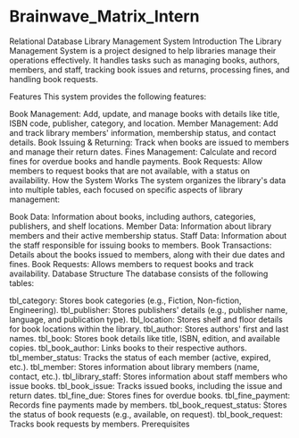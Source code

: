 # Brainwave_Matrix_Intern
Relational Database Library Management System 
Introduction
The Library Management System is a project designed to help libraries manage their operations effectively. It handles tasks such as managing books, authors, members, and staff, tracking book issues and returns, processing fines, and handling book requests.

Features
This system provides the following features:

Book Management: Add, update, and manage books with details like title, ISBN code, publisher, category, and location.
Member Management: Add and track library members' information, membership status, and contact details.
Book Issuing & Returning: Track when books are issued to members and manage their return dates.
Fines Management: Calculate and record fines for overdue books and handle payments.
Book Requests: Allow members to request books that are not available, with a status on availability.
How the System Works
The system organizes the library's data into multiple tables, each focused on specific aspects of library management:

Book Data: Information about books, including authors, categories, publishers, and shelf locations.
Member Data: Information about library members and their active membership status.
Staff Data: Information about the staff responsible for issuing books to members.
Book Transactions: Details about the books issued to members, along with their due dates and fines.
Book Requests: Allows members to request books and track availability.
Database Structure
The database consists of the following tables:

tbl_category: Stores book categories (e.g., Fiction, Non-fiction, Engineering).
tbl_publisher: Stores publishers' details (e.g., publisher name, language, and publication type).
tbl_location: Stores shelf and floor details for book locations within the library.
tbl_author: Stores authors' first and last names.
tbl_book: Stores book details like title, ISBN, edition, and available copies.
tbl_book_author: Links books to their respective authors.
tbl_member_status: Tracks the status of each member (active, expired, etc.).
tbl_member: Stores information about library members (name, contact, etc.).
tbl_library_staff: Stores information about staff members who issue books.
tbl_book_issue: Tracks issued books, including the issue and return dates.
tbl_fine_due: Stores fines for overdue books.
tbl_fine_payment: Records fine payments made by members.
tbl_book_request_status: Stores the status of book requests (e.g., available, on request).
tbl_book_request: Tracks book requests by members.
Prerequisites

